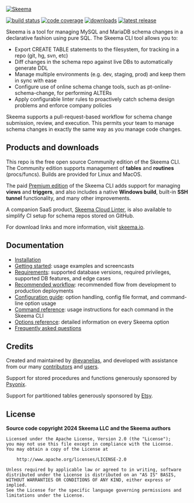 [![Skeema](https://www.skeema.io/img/logo.png)](https://www.skeema.io)

[![build status](https://img.shields.io/github/actions/workflow/status/skeema/skeema/tests.yml?branch=main)](https://github.com/skeema/skeema/actions)
[![code coverage](https://img.shields.io/coveralls/skeema/skeema.svg)](https://coveralls.io/r/skeema/skeema)
[![downloads](https://img.shields.io/github/downloads/skeema/skeema/total.svg)](https://github.com/skeema/skeema/releases)
[![latest release](https://img.shields.io/github/release/skeema/skeema.svg)](https://github.com/skeema/skeema/releases)

Skeema is a tool for managing MySQL and MariaDB schema changes in a declarative fashion using pure SQL. The Skeema CLI tool allows you to:

* Export CREATE TABLE statements to the filesystem, for tracking in a repo (git, hg, svn, etc)
* Diff changes in the schema repo against live DBs to automatically generate DDL
* Manage multiple environments (e.g. dev, staging, prod) and keep them in sync with ease
* Configure use of online schema change tools, such as pt-online-schema-change, for performing ALTERs
* Apply configurable linter rules to proactively catch schema design problems and enforce company policies

Skeema supports a pull-request-based workflow for schema change submission, review, and execution. This permits your team to manage schema changes in exactly the same way as you manage code changes.

## Products and downloads

This repo is the free open source Community edition of the Skeema CLI. The Community edition supports management of **tables** and **routines** (procs/funcs). Builds are provided for Linux and MacOS.

The paid [Premium edition](https://www.skeema.io/download/) of the Skeema CLI adds support for managing **views** and **triggers**, and also includes a native **Windows build**, built-in **SSH tunnel** functionality, and many other improvements.

A companion SaaS product, [Skeema Cloud Linter](https://www.skeema.io/docs/install/cloud/), is also available to simplify CI setup for schema repos stored on GitHub.

For download links and more information, visit [skeema.io](https://www.skeema.io/download/).

## Documentation

* [Installation](https://www.skeema.io/docs/install/)
* [Getting started](https://www.skeema.io/docs/examples/): usage examples and screencasts
* [Requirements](https://www.skeema.io/docs/requirements/): supported database versions, required privileges, supported DB features, and edge cases
* [Recommended workflow](https://www.skeema.io/docs/workflow/): recommended flow from development to production deployments
* [Configuration guide](https://www.skeema.io/docs/config/): option handling, config file format, and command-line option usage
* [Command reference](https://www.skeema.io/docs/commands/): usage instructions for each command in the Skeema CLI
* [Options reference](https://www.skeema.io/docs/options/): detailed information on every Skeema option
* [Frequently asked questions](https://www.skeema.io/docs/faq/)

## Credits

Created and maintained by [@evanelias](https://github.com/evanelias), and developed with assistance from our many [contributors](https://github.com/skeema/skeema/graphs/contributors) and [users](https://www.skeema.io/about/).

Support for stored procedures and functions generously sponsored by [Psyonix](https://psyonix.com).

Support for partitioned tables generously sponsored by [Etsy](https://www.etsy.com).

## License

**Source code copyright 2024 Skeema LLC and the Skeema authors**

```text
Licensed under the Apache License, Version 2.0 (the "License");
you may not use this file except in compliance with the License.
You may obtain a copy of the License at

    http://www.apache.org/licenses/LICENSE-2.0

Unless required by applicable law or agreed to in writing, software
distributed under the License is distributed on an "AS IS" BASIS,
WITHOUT WARRANTIES OR CONDITIONS OF ANY KIND, either express or implied.
See the License for the specific language governing permissions and
limitations under the License.
```
